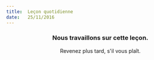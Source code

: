 ```yaml
---
title:  Leçon quotidienne
date:   25/11/2016
---
```


### <center>Nous travaillons sur cette leçon.</center>
<center>Revenez plus tard, s'il vous plaît.</center>